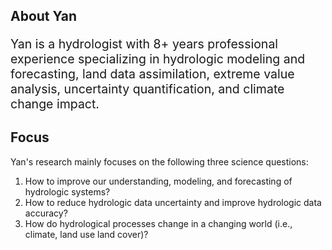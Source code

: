 ## About Yan

<p style="font-size: 19.5px;">Yan is a hydrologist with 8+ years professional experience specializing in hydrologic modeling and forecasting, land data assimilation, extreme value analysis, uncertainty quantification, and climate change impact.</p>



## Focus 
Yan's research mainly focuses on the following three science questions:
1. How to improve our understanding, modeling, and forecasting of hydrologic systems?
2. How to reduce hydrologic data uncertainty and improve hydrologic data accuracy?
3. How do hydrological processes change in a changing world (i.e., climate, land use land cover)?
